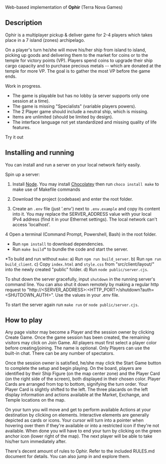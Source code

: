 Web-based implementation of **Ophir** (Terra Nova Games)

## Description

Ophir is a multiplayer pickup & deliver game for 2-4 players which takes place in a 7 island (zones) archipelago.

On a player's turn he/she will move his/her ship from island to island, picking up goods and delivering them to the market for coins or to the temple for victory points (VP). Players spend coins to upgrade their ship cargo capacity and to purchase precious metals -- which are donated at the temple for more VP. The goal is to gather the most VP before the game ends.

Work in progress.

- The game is playable but has no lobby (a server supports only one session at a time).
- The game is missing "Specialists" (variable players powers).
- The 2 Player game should include a neutral ship, which is missing.
- Items are unlimited (should be limited by design).
- The interface language not yet standardized and missing quality of life features.

Try it out

## Installing and running
You can install and run a server on your local network fairly easily.

Spin up a server:
1. Install [Node](https://nodejs.org/en/download/package-manager). You may install [Chocolatey](https://docs.chocolatey.org/en-us/chocolatey-components-dependencies-and-support-lifecycle/#supported-windows-versions) then run `choco install make` to make use of Makefile commands

2. Download the project (codebase) and enter the root folder.

3. Create an `.env` file (just '.env') next to `.env.example` and copy its content into it. You may replace the SERVER_ADDRESS value with your local IPv4 address (find it in your Ethernet settings). The local network can't access 'localhost'.

4  Open a terminal (Command Prompt, Powershell, Bash) in the root folder.
 - Run `npm install` to download dependencies.
 - Run `make build`* to bundle the code and start the server.

*To build and run without `make`:
    a) Run `npm run build_server`.
    b) Run `npm run build_client`.
    c) Copy `index.html` and `style.css` from "src/client/layout/" into the newly created "public" folder.
    d) Run `node public/server.cjs`.

To shut down the server gracefully, input `shutdown` in the running server's command line.
You can also shut it down remotely by making a regular http request to "http://<SERVER_ADDRESS>:<HTTP_PORT>/shutdown?auth=<SHUTDOWN_AUTH>". Use the values in your .env file.

To start the server again run `make run` or `node public/server.cjs`.

## How to play

 Any page visitor may become a Player and the session owner by clicking Create Game. Once the game session has been created, the remaining visitors may click on Join Game. All players must first select a player color before creating/joining. The name is optional. Only Players can use the built-in chat. There can be any number of spectators.

 Once the session owner is satisfied, he/she may click the Start Game button to complete the setup and begin playing. On the board, players are identified by their Ship Figure (on the map center zone) and the Player Card (on the right side of the screen), both displayed in their chosen color. Player Cards are arranged from top to bottom, signifying the turn order. Your Player Card is slightly shifted to the left. The three placards on the left display information and actions available at the Market, Exchange, and Temple locations on the map.

 On your turn you will move and get to perform available Actions at your destination by clicking on elements. Interactive elements are generally depicted as cards or icons. Your cursor will turn into a pointer when hovering over them if they're available or into a restricted icon if they're not available. When done you will have to end your turn by clicking on the green anchor icon (lower right of the map). The next player will be able to take his/her turn immediately after.

 There's decent amount of rules to Ophir. Refer to the included RULES.md document for details. You can also jump in and explore them.
